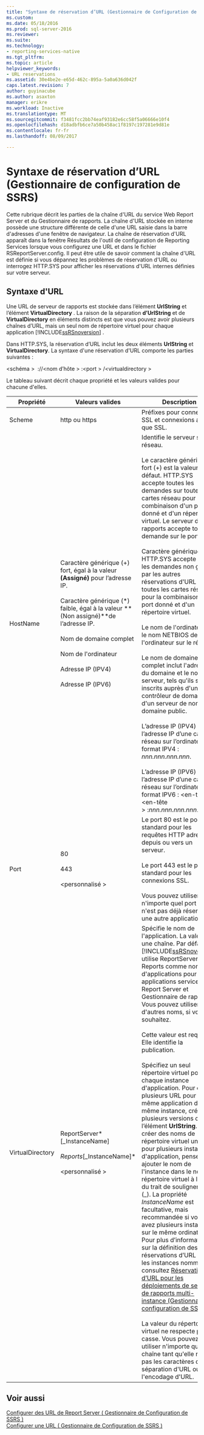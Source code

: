 ```yaml
---
title: "Syntaxe de réservation d’URL (Gestionnaire de Configuration de SSRS) | Documents Microsoft"
ms.custom: 
ms.date: 05/18/2016
ms.prod: sql-server-2016
ms.reviewer: 
ms.suite: 
ms.technology:
- reporting-services-native
ms.tgt_pltfrm: 
ms.topic: article
helpviewer_keywords:
- URL reservations
ms.assetid: 30e4be2e-e65d-462c-895a-5a0a636d042f
caps.latest.revision: 7
author: guyinacube
ms.author: asaxton
manager: erikre
ms.workload: Inactive
ms.translationtype: MT
ms.sourcegitcommit: f3481fcc2bb74eaf93182e6cc58f5a06666e10f4
ms.openlocfilehash: d18adbfb6ce7a50b458ac1f8197c197281e9d81e
ms.contentlocale: fr-fr
ms.lasthandoff: 08/09/2017

---
```

# <a name="url-reservation-syntax--ssrs-configuration-manager"></a>Syntaxe de réservation d’URL (Gestionnaire de configuration de SSRS)
  Cette rubrique décrit les parties de la chaîne d'URL du service Web Report Server et du Gestionnaire de rapports. La chaîne d'URL stockée en interne possède une structure différente de celle d'une URL saisie dans la barre d'adresses d'une fenêtre de navigateur. La chaîne de réservation d'URL apparaît dans la fenêtre Résultats de l'outil de configuration de Reporting Services lorsque vous configurez une URL et dans le fichier RSReportServer.config. Il peut être utile de savoir comment la chaîne d'URL est définie si vous dépannez les problèmes de réservation d'URL ou interrogez HTTP.SYS pour afficher les réservations d'URL internes définies sur votre serveur.  
  
## <a name="url-syntax"></a>Syntaxe d'URL  
 Une URL de serveur de rapports est stockée dans l’élément **UrlString** et l’élément **VirtualDirectory** . La raison de la séparation **d’UrlString** et de **VirtualDirectory** en éléments distincts est que vous pouvez avoir plusieurs chaînes d’URL, mais un seul nom de répertoire virtuel pour chaque application [!INCLUDE[ssRSnoversion](../../includes/ssrsnoversion-md.md)] .  
  
 Dans HTTP.SYS, la réservation d’URL inclut les deux éléments **UrlString** et **VirtualDirectory**. La syntaxe d'une réservation d'URL comporte les parties suivantes :  
  
 \<schéma >  ://\<nom d’hôte > :\<port > /\<virtualdirectory >  
  
 Le tableau suivant décrit chaque propriété et les valeurs valides pour chacune d'elles.  
  
|Propriété|Valeurs valides|Description|  
|--------------|------------------|-----------------|  
|Scheme|http ou https|Préfixes pour connexions SSL et connexions autres que SSL.|  
|HostName|Caractère générique (+) fort, égal à la valeur **(Assigné)** pour l’adresse IP.<br /><br /> Caractère générique (\*) faible, égal à la valeur **(Non assigné)**de l’adresse IP.<br /><br /> Nom de domaine complet<br /><br /> Nom de l'ordinateur<br /><br /> Adresse IP (IPV4)<br /><br /> Adresse IP (IPV6)|Identifie le serveur sur le réseau.<br /><br /> Le caractère générique fort (+) est la valeur par défaut. HTTP.SYS accepte toutes les demandes sur toutes les cartes réseau pour la combinaison d'un port donné et d'un répertoire virtuel. Le serveur de rapports accepte toute demande sur le port.<br /><br /> Caractère générique (\*). HTTP.SYS accepte toutes les demandes non gérées par les autres réservations d'URL sur toutes les cartes réseau pour la combinaison d'un port donné et d'un répertoire virtuel.<br /><br /> Le nom de l'ordinateur est le nom NETBIOS de l'ordinateur sur le réseau.<br /><br /> Le nom de domaine complet inclut l'adresse du domaine et le nom du serveur, tels qu'ils sont inscrits auprès d'un contrôleur de domaine ou d'un serveur de noms de domaine public.<br /><br /> L’adresse IP (IPV4) est l’adresse IP d’une carte réseau sur l’ordinateur au format IPV4 : *nnn.nnn.nnn.nnn*.<br /><br /> L’adresse IP (IPV6) est l’adresse IP d’une carte réseau sur l’ordinateur au format IPV6 : \<en-tête > :\<en-tête > :*nnn.nnn.nnn.nnn*.|  
|Port|80<br /><br /> 443<br /><br /> \<personnalisé >|Le port 80 est le port standard pour les requêtes HTTP adressées depuis ou vers un serveur.<br /><br /> Le port 443 est le port standard pour les connexions SSL.<br /><br /> Vous pouvez utiliser n'importe quel port qui n'est pas déjà réservé par une autre application.|  
|VirtualDirectory|ReportServer*[_InstanceName]*<br /><br /> Reports*[_InstanceName]*<br /><br /> \<personnalisé >|Spécifie le nom de l'application. La valeur est une chaîne. Par défaut, [!INCLUDE[ssRSnoversion](../../includes/ssrsnoversion-md.md)] utilise ReportServer et Reports comme noms d'applications pour les applications service Web Report Server et Gestionnaire de rapports. Vous pouvez utiliser d'autres noms, si vous le souhaitez.<br /><br /> Cette valeur est requise. Elle identifie la publication.<br /><br /> Spécifiez un seul répertoire virtuel pour chaque instance d'application. Pour créer plusieurs URL pour la même application dans la même instance, créez plusieurs versions de l’élément **UrlString**. Pour créer des noms de répertoire virtuel uniques pour plusieurs instances d'application, pensez à ajouter le nom de l'instance dans le nom de répertoire virtuel à l'aide du trait de soulignement (_). La propriété *InstanceName* est facultative, mais recommandée si vous avez plusieurs instances sur le même ordinateur. Pour plus d’informations sur la définition des réservations d’URL pour les instances nommées, consultez [Réservations d’URL pour les déploiements de serveur de rapports multi-instance &#40;Gestionnaire de configuration de SSRS&#41;](../../reporting-services/install-windows/url-reservations-for-multi-instance-report-server-deployments.md).<br /><br /> La valeur du répertoire virtuel ne respecte pas la casse. Vous pouvez utiliser n'importe quelle chaîne tant qu'elle n'inclut pas les caractères de séparation d'URL ou l'encodage d'URL.|  
  
## <a name="see-also"></a>Voir aussi  
 [Configurer des URL de Report Server &#40; Gestionnaire de Configuration de SSRS &#41;](../../reporting-services/install-windows/configure-report-server-urls-ssrs-configuration-manager.md)   
 [Configurer une URL &#40; Gestionnaire de Configuration de SSRS &#41;](../../reporting-services/install-windows/configure-a-url-ssrs-configuration-manager.md)  
  
  

